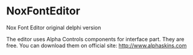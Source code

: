 # NoxFontEditor
Nox Font Editor original delphi version

The editor uses Alpha Controls components for interface part. They are free. You can download them on official site: http://www.alphaskins.com

